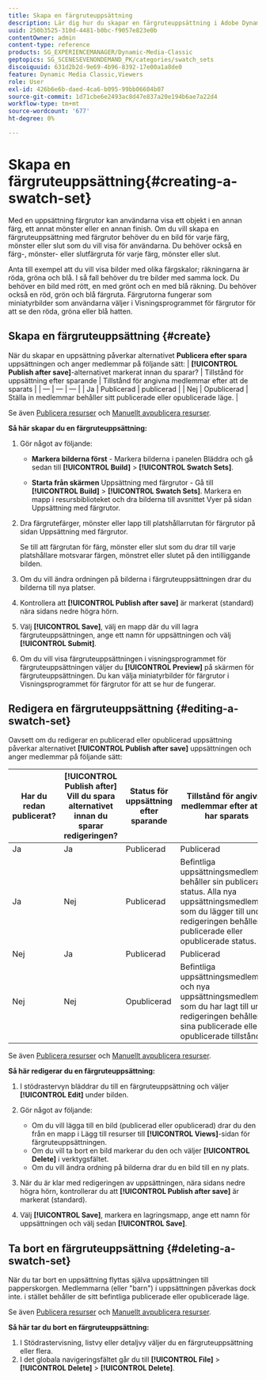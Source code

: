 ```yaml
---
title: Skapa en färgruteuppsättning
description: Lär dig hur du skapar en färgruteuppsättning i Adobe Dynamic Media Classic.
uuid: 250b3525-310d-4481-b0bc-f9057e823e0b
contentOwner: admin
content-type: reference
products: SG_EXPERIENCEMANAGER/Dynamic-Media-Classic
geptopics: SG_SCENESEVENONDEMAND_PK/categories/swatch_sets
discoiquuid: 631d2b2d-9e69-4b96-8392-17e00a1a8de0
feature: Dynamic Media Classic,Viewers
role: User
exl-id: 426b6e6b-daed-4ca6-b095-99bb06604b07
source-git-commit: 1d71cbe6e2493ac8d47e837a20e194b6ae7a22d4
workflow-type: tm+mt
source-wordcount: '677'
ht-degree: 0%

---
```


# Skapa en färgruteuppsättning{#creating-a-swatch-set}

Med en uppsättning färgrutor kan användarna visa ett objekt i en annan färg, ett annat mönster eller en annan finish. Om du vill skapa en färgruteuppsättning med färgrutor behöver du en bild för varje färg, mönster eller slut som du vill visa för användarna. Du behöver också en färg-, mönster- eller slutfärgruta för varje färg, mönster eller slut.

Anta till exempel att du vill visa bilder med olika färgskalor; räkningarna är röda, gröna och blå. I så fall behöver du tre bilder med samma lock. Du behöver en bild med rött, en med grönt och en med blå räkning. Du behöver också en röd, grön och blå färgruta. Färgrutorna fungerar som miniatyrbilder som användarna väljer i Visningsprogrammet för färgrutor för att se den röda, gröna eller blå hatten.

## Skapa en färgruteuppsättning {#create}

När du skapar en uppsättning påverkar alternativet **Publicera efter spara** uppsättningen och anger medlemmar på följande sätt:
| **[!UICONTROL Publish after save]**-alternativet markerat innan du sparar? | Tillstånd för uppsättning efter sparande | Tillstånd för angivna medlemmar efter att de sparats |
| — | — | — |
| Ja | Publicerad | publicerad |
| Nej | Opublicerad | Ställa in medlemmar behåller sitt publicerade eller opublicerade läge. |

Se även [Publicera resurser](publishing-files.md#manually_publishing_assets) och [Manuellt avpublicera resurser](publishing-files.md#manually_unpublishing_assets).

**Så här skapar du en färgruteuppsättning:**

1. Gör något av följande:

   * **Markera bilderna först**  - Markera bilderna i panelen Bläddra och gå sedan till  **[!UICONTROL Build]** >  **[!UICONTROL Swatch Sets]**.

   * **Starta från skärmen**  Uppsättning med färgrutor - Gå till  **[!UICONTROL Build]** >  **[!UICONTROL Swatch Sets]**. Markera en mapp i resursbiblioteket och dra bilderna till avsnittet Vyer på sidan Uppsättning med färgrutor.

1. Dra färgrutefärger, mönster eller lapp till platshållarrutan för färgrutor på sidan Uppsättning med färgrutor.

   Se till att färgrutan för färg, mönster eller slut som du drar till varje platshållare motsvarar färgen, mönstret eller slutet på den intilliggande bilden.

1. Om du vill ändra ordningen på bilderna i färgruteuppsättningen drar du bilderna till nya platser.
1. Kontrollera att **[!UICONTROL Publish after save]** är markerat (standard) nära sidans nedre högra hörn.
1. Välj **[!UICONTROL Save]**, välj en mapp där du vill lagra färgruteuppsättningen, ange ett namn för uppsättningen och välj **[!UICONTROL Submit]**.
1. Om du vill visa färgruteuppsättningen i visningsprogrammet för färgruteuppsättningen väljer du **[!UICONTROL Preview]** på skärmen för färgruteuppsättningen. Du kan välja miniatyrbilder för färgrutor i Visningsprogrammet för färgrutor för att se hur de fungerar.

## Redigera en färgruteuppsättning {#editing-a-swatch-set}

Oavsett om du redigerar en publicerad eller opublicerad uppsättning påverkar alternativet **[!UICONTROL Publish after save]** uppsättningen och anger medlemmar på följande sätt:

| Har du redan publicerat? | **[!UICONTROL Publish after]** Vill du spara alternativet innan du sparar redigeringen? | Status för uppsättning efter sparande | Tillstånd för angivna medlemmar efter att de har sparats |
|--- |--- |--- |--- |
| Ja | Ja | Publicerad | Publicerad |
| Ja | Nej | Publicerad | Befintliga uppsättningsmedlemmar behåller sin publicerade status. Alla nya uppsättningsmedlemmar som du lägger till under redigeringen behåller sin publicerade eller opublicerade status. |
| Nej | Ja | Publicerad | Publicerad |
| Nej | Nej | Opublicerad | Befintliga uppsättningsmedlemmar och nya uppsättningsmedlemmar som du har lagt till under redigeringen behåller sina publicerade eller opublicerade tillstånd. |

Se även [Publicera resurser](publishing-files.md#manually_publishing_assets) och [Manuellt avpublicera resurser](publishing-files.md#manually_unpublishing_assets).

**Så här redigerar du en färgruteuppsättning:**

1. I stödrastervyn bläddrar du till en färgruteuppsättning och väljer **[!UICONTROL Edit]** under bilden.
1. Gör något av följande:

   * Om du vill lägga till en bild (publicerad eller opublicerad) drar du den från en mapp i Lägg till resurser till **[!UICONTROL Views]**-sidan för färgruteuppsättningen.
   * Om du vill ta bort en bild markerar du den och väljer **[!UICONTROL Delete]** i verktygsfältet.
   * Om du vill ändra ordning på bilderna drar du en bild till en ny plats.

1. När du är klar med redigeringen av uppsättningen, nära sidans nedre högra hörn, kontrollerar du att **[!UICONTROL Publish after save]** är markerat (standard).
1. Välj **[!UICONTROL Save]**, markera en lagringsmapp, ange ett namn för uppsättningen och välj sedan **[!UICONTROL Save]**.

## Ta bort en färgruteuppsättning {#deleting-a-swatch-set}

När du tar bort en uppsättning flyttas själva uppsättningen till papperskorgen. Medlemmarna (eller &quot;barn&quot;) i uppsättningen påverkas dock inte. i stället behåller de sitt befintliga publicerade eller opublicerade läge.

Se även [Publicera resurser](publishing-files.md#manually_publishing_assets) och [Manuellt avpublicera resurser](publishing-files.md#manually_unpublishing_assets).

**Så här tar du bort en färgruteuppsättning:**

1. I Stödrastervisning, listvy eller detaljvy väljer du en färgruteuppsättning eller flera.
1. I det globala navigeringsfältet går du till **[!UICONTROL File]** > **[!UICONTROL Delete]** > **[!UICONTROL Delete]**.
